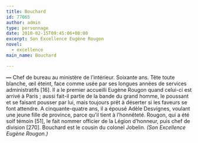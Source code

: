 ```yaml
---
title: Bouchard
id: 77065
author: admin
type: personnage
date: 2010-02-15T09:45:06+00:00
excerpt: Son Excellence Eugène Rougon
novel:
  - excellence
main_name: Bouchard

---
```

**—** Chef de bureau au ministère de l&rsquo;intérieur. Soixante ans. Tête toute blanche, œil éteint, face comme usée par ses longues années de services administratifs [16]. Il a le premier accueilli Eugène Rougon quand celui-ci est arrivé à Paris ; aussi fait-il partie de la bande du grand homme, le poussant et se faisant pousser par lui, mais toujours prêt à déserter si les faveurs se font attendre. A cinquante-quatre ans, il a épousé Adèle Desvignes, voulant une jeune fille de province, parce qu&rsquo;il tient à l&rsquo;honnêteté. Rougon, qui a été soif témoin [51], le fait nommer officier de la Légion d&rsquo;honneur, puis chef de division [270]. Bouchard est le cousin du colonel Jobelin. _(Son Excellence Eugène Rougon.)_